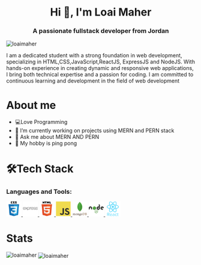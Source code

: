 <h1 align="center">Hi 👋, I'm Loai Maher</h1>
<h3 align="center">A passionate fullstack developer from Jordan</h3>

<p align="left"> <img src="https://komarev.com/ghpvc/?username=loaimaher&label=Profile%20views&color=0e75b6&style=flat" alt="loaimaher" /> </p>
<p margin-bottom:10 >I am a dedicated student with a strong foundation in web development, specializing in HTML,CSS,JavaScript,ReactJS, ExpressJS and NodeJS.
With hands-on experience in creating dynamic and responsive web applications, I bring both technical expertise and a passion for coding. 
I am committed to continuous learning and development in the field of web development</p>

# About me
<ul>
  <li>💻Love Programming</li>
  <li>🌱 I’m currently working on projects using MERN and PERN stack  </li>
  <li>💬 Ask me about MERN AND PERN</li>
  <li>🏓 My hobby is ping pong</li>
</ul>

# 🛠️Tech Stack
<h3 align="left">Languages and Tools:</h3>
<p align="left"> <a href="https://www.w3schools.com/css/" target="_blank" rel="noreferrer"> <img src="https://raw.githubusercontent.com/devicons/devicon/master/icons/css3/css3-original-wordmark.svg" alt="css3" width="40" height="40"/> </a> <a href="https://expressjs.com" target="_blank" rel="noreferrer"> <img src="https://raw.githubusercontent.com/devicons/devicon/master/icons/express/express-original-wordmark.svg" alt="express" width="40" height="40"/> </a> <a href="https://www.w3.org/html/" target="_blank" rel="noreferrer"> <img src="https://raw.githubusercontent.com/devicons/devicon/master/icons/html5/html5-original-wordmark.svg" alt="html5" width="40" height="40"/> </a> <a href="https://developer.mozilla.org/en-US/docs/Web/JavaScript" target="_blank" rel="noreferrer"> <img src="https://raw.githubusercontent.com/devicons/devicon/master/icons/javascript/javascript-original.svg" alt="javascript" width="40" height="40"/> </a> <a href="https://www.mongodb.com/" target="_blank" rel="noreferrer"> <img src="https://raw.githubusercontent.com/devicons/devicon/master/icons/mongodb/mongodb-original-wordmark.svg" alt="mongodb" width="40" height="40"/> </a> <a href="https://nodejs.org" target="_blank" rel="noreferrer"> <img src="https://raw.githubusercontent.com/devicons/devicon/master/icons/nodejs/nodejs-original-wordmark.svg" alt="nodejs" width="40" height="40"/> </a> <a href="https://reactjs.org/" target="_blank" rel="noreferrer"> <img src="https://raw.githubusercontent.com/devicons/devicon/master/icons/react/react-original-wordmark.svg" alt="react" width="40" height="40"/> </a> </p>



 # Stats
<p><img align="left" src="https://github-readme-stats.vercel.app/api/top-langs?username=loaimaher&show_icons=true&locale=en&layout=compact" alt="loaimaher" /></p>

<p>&nbsp;<img align="center" src="https://github-readme-stats.vercel.app/api?username=loaimaher&show_icons=true&locale=en" alt="loaimaher" /></p>

